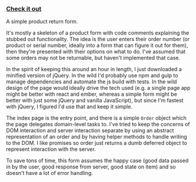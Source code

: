 ### [Check it out](http://hoorayimhelping.github.io/product-return/)

A simple product return form.

It's mostly a skeleton of a product form with code comments explaining the stubbed out functionality. The idea is the user enters their order number (or product or serial number, ideally into a form that can figure it out for them), then they're presented with their options on what to do. I've assumed that some orders may not be returnable, but haven't implemented that case.

In the spirit of keeping this around an hour in length, I just downloaded a minified version of jQuery. In the wild I'd probably use npm and gulp to manage dependencies and automate the js build with tests. In the wild design of the page would ideally drive the tech used (e.g. a single page app might be better with react and ember, whereas a simple form might be better with just some jQuery and vanilla JavaScript), but since I'm fastest with jQuery, I figured I'd use that and keep it simple.

The index page is the entry point, and there is a simple `Order` object which the page delegates domain-level tasks to. I've tried to keep the concerns of DOM interaction and server interaction separate by using an abstract representation of an order and by having helper methods to handle writing to the DOM. I like promises so order just returns a dumb deferred object to represent interaction with the server.

To save tons of time, this form assumes the happy case (good data passed in by the user, good response from server, good state on item) and so doesn't have a lot of error handling.
